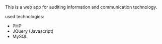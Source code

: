 This is a web app for auditing information and communication technology.

used technologies:
- PHP
- JQuery (Javascript)
- MySQL
